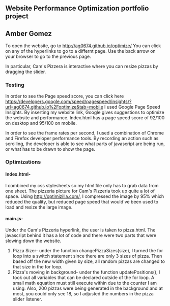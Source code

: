 ## Website Performance Optimization portfolio project
## Amber Gomez

To open the website, go to http://ag0674.github.io/optimize/
You can click on any of the hyperlinks to go to a differnt page. 
Use the back arrow on your browser to go to the previous page.

In particular, Cam's Pizzera is interactive where you can resize pizzas by dragging the slider. 

### Testing
In order to see the Page speed score, you can click here https://developers.google.com/speed/pagespeed/insights/?url=ag0674.github.io%2Foptimize&tab=mobile
I used Google Page Speed Insights. By inserting my website link, Google gives suggestions to optimize the website and performance.
Index.html has a page speed score of 92/100 on desktop and 95/100 on mobile.

In order to see the frame rates per second, I used a combination of Chrome and Firefox developer performance tools. By recording an action such as scrolling,
the developer is able to see what parts of javascript are being run, or what has to be drawn to show the page.

### Optimizations
#### Index.html- 
I combined my css stylesheets so my html file only has to grab data from one sheet. 
The pizzeria picture for Cam's Pizzeria took up quite a lot of space. 
Using http://optimizilla.com/, I compressed the image by 95% which reduced the quality, but reduced page speed that would've been used to load and resize the large image.

#### main.js- 
Under the Cam's Pizzeria hyperlink, the user is taken to pizza.html. The javascript behind it has a lot of code and there were two parts that were slowing down the website.
  1) Pizza Sizer- under the function changePizzaSizes(size), I turned the for loop into a switch statement since there are only 3 sizes of pizza. Then based off the new width given by size, all random pizzas are changed to that size in the for loop.
  2) Pizza's moving in background- under the function updatePositions(), I took out all variables that can be declared outside of the for loop. A small math equation must still execute within due to the counter I am using.
Also, 200 pizzas were being generated in the background and at most, you could only see 18, so I adjusted the numbers in the pizza slider listener.
